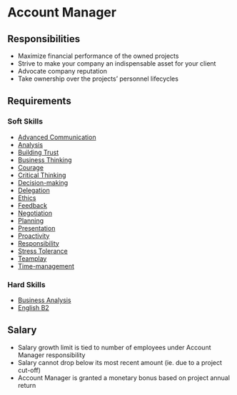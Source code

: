 # Account Manager

## Responsibilities 
* Maximize financial performance of the owned projects
* Strive to make your company an indispensable asset for your client
* Advocate company reputation
* Take ownership over the projects’ personnel lifecycles


## Requirements

### Soft Skills
* [Advanced Communication](../Skills/soft.md#advanced-communication)
* [Analysis](../Skills/soft.md#analysis)
* [Building Trust](../Skills/soft.md#building-trust)
* [Business Thinking](../Skills/soft.md#business-thinking)
* [Courage](../Skills/soft.md#courage)
* [Critical Thinking](../Skills/soft.md#critical-thinking)
* [Decision-making](../Skills/soft.md#decision-making)
* [Delegation](../Skills/soft.md#delegation)
* [Ethics](../Skills/soft.md#ethics)
* [Feedback](../Skills/soft.md#feedback)
* [Negotiation](../Skills/soft.md#fnegotiation)
* [Planning](../Skills/soft.md#planning)
* [Presentation](../Skills/soft.md#presentation)
* [Proactivity](../Skills/soft.md#proactivity)
* [Responsibility](../Skills/soft.md#responsibility)
* [Stress Tolerance](../Skills/soft.md#stress-tolerance)
* [Teamplay](../Skills/soft.md#teamplay)
* [Time-management](../Skills/soft.md#time-management)

### Hard Skills
* [Business Analysis](../Skills/hard.md#business-analysis)
* [English B2](../Skills/hard.md#english-b2-upper-intermediate)

## Salary
* Salary growth limit is tied to number of employees under Account Manager responsibility
* Salary cannot drop below its most recent amount (ie. due to a project cut-off)
* Account Manager is granted a monetary bonus based on project annual return